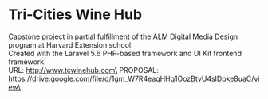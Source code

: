 # Tri-Cities Wine Hub
Capstone project in partial fulfillment of the ALM Digital Media Design program at Harvard Extension school.\
Created with the Laravel 5.6 PHP-based framework and UI Kit frontend framework.\
URL: http://www.tcwinehub.com\
PROPOSAL: https://drive.google.com/file/d/1gm_W7R4eaqHHq1OozBtvU4sIDpke8uaC/view\


